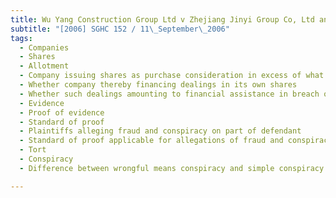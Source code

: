 ```yaml
---
title: Wu Yang Construction Group Ltd v Zhejiang Jinyi Group Co, Ltd and Others 
subtitle: "[2006] SGHC 152 / 11\_September\_2006"
tags:
  - Companies
  - Shares
  - Allotment
  - Company issuing shares as purchase consideration in excess of what company being acquired valued at
  - Whether company thereby financing dealings in its own shares
  - Whether such dealings amounting to financial assistance in breach of s 76 Companies Act
  - Evidence
  - Proof of evidence
  - Standard of proof
  - Plaintiffs alleging fraud and conspiracy on part of defendant
  - Standard of proof applicable for allegations of fraud and conspiracy in civil proceedings
  - Tort
  - Conspiracy
  - Difference between wrongful means conspiracy and simple conspiracy

---
```



